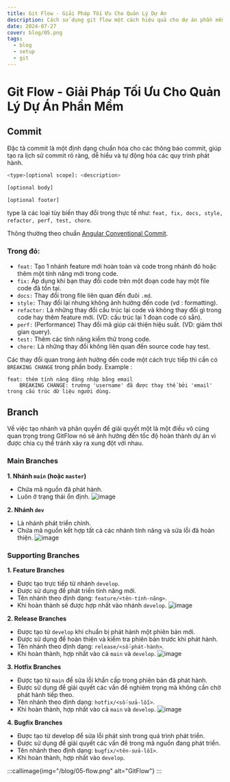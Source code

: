 ```yaml
---
title: Git Flow - Giải Pháp Tối Ưu Cho Quản Lý Dự Án
description: Cách sử dụng git flow một cách hiệu quả cho dự án phần mềm
date: 2024-07-27
cover: blog/05.png
tags:
  - blog
  - setup
  - git
---
```


# Git Flow - Giải Pháp Tối Ưu Cho Quản Lý Dự Án Phần Mềm
## Commit 

Đặc tả commit là một định dạng chuẩn hóa cho các thông báo commit, giúp tạo ra lịch sử commit rõ ràng, dễ hiểu và tự động hóa các quy trình phát hành.

```bash
<type>[optional scope]: <description>

[optional body]

[optional footer]
```

type là các loại tùy biến thay đổi trong thực tế như: `feat, fix, docs, style, refactor, perf, test, chore`.

Thông thường theo chuẩn [Angular Conventional Commit](https://www.conventionalcommits.org/en/v1.0.0-beta.4/#summary).
### Trong đó:
- `feat:` Tạo 1 nhánh feature mới hoàn toàn và code trong nhánh đó hoặc thêm một tính năng mới trong code.
- `fix:` Áp dụng khi bạn thay đổi code trên một đoạn code hay một file code đã tồn tại.
- `docs:` Thay đổi trong file liên quan đến đuôi `.md`.
- `style:` Thay đổi lại nhưng không ảnh hưởng đến code (vd : formatting).
- `refactor:` Là những thay đổi cấu trúc lại code và không thay đổi gì trong code hay thêm feature mới. (VD: cấu trúc lại 1 đoạn code có sẳn).
- `perf:` (Performance) Thay đổi mã giúp cải thiện hiệu suất. (VD: giảm thời gian query).
- `test:` Thêm các tính năng kiểm thử trong code.
- `chore:` Là những thay đổi không liên quan đến source code hay test.

Các thay đổi quan trong ảnh hưởng đến code một cách trực tiếp thì cần có `BREAKING CHANGE` trong phần body. Example :
```
feat: thêm tính năng đăng nhập bằng email
	BREAKING CHANGE: trường 'username' đã được thay thế bởi 'email' trong cấu trúc dữ liệu người dùng. 
```

## Branch
Về việc tạo nhánh và phân quyền để giải quyết một là một điều vô cùng quan trọng trong GitFlow nó sẽ ảnh hưởng đến tốc độ hoàn thành dự án vì được chia cụ thể tránh xảy ra xung đột với nhau.

### Main Branches
<b>1. Nhánh `main` (hoặc `master`)</b>
- Chứa mã nguồn đã phát hành.
- Luôn ở trạng thái ổn định.
![image](https://images.viblo.asia/f71e46bd-452f-48c1-b451-2f8a25fff458.png)

<b>2. Nhánh `dev`</b>
- Là nhánh phát triển chính.
- Chứa mã nguồn kết hợp tất cả các nhánh tính năng và sửa lỗi đã hoàn thiện.
![image](https://images.viblo.asia/6e91e85b-3152-4a04-a04d-160aa0bd5135.png)

### Supporting Branches
<b>1. Feature Branches</b>
- Được tạo trực tiếp từ nhánh `develop`.
- Được sử dụng để phát triển tính năng mới.
- Tên nhánh theo định dạng: `feature/<tên-tính-năng>`.
- Khi hoàn thành sẽ được hợp nhất vào nhánh `develop`.
![image](https://images.viblo.asia/e4f9e958-2d5e-4f9e-98bc-9c77453b5983.png)

<b>2. Release Branches</b>
- Được tạo từ `develop` khi chuẩn bị phát hành một phiên bản mới.
- Được sử dụng để hoàn thiện và kiểm tra phiên bản trước khi phát hành.
- Tên nhánh theo định dạng: `release/<số-phát-hành>`.
- Khi hoàn thành, hợp nhất vào cả `main` và `develop`.
![image](https://images.viblo.asia/7b05bf3e-e652-4ef5-817d-bef89314ef7c.png)

<b>3. Hotfix Branches</b>
- Được tạo từ `main` để sửa lỗi khẩn cấp trong phiên bản đã phát hành.
- Được sử dụng để giải quyết các vấn đề nghiêm trọng mà không cần chờ phát hành tiếp theo.
- Tên nhánh theo định dạng: `hotfix/<số-sửa-lỗi>`.
- Khi hoàn thành, hợp nhất vào cả `main` và `develop`.
![image](https://images.viblo.asia/9fab3a45-1282-4b45-9db9-f80dc7143ae5.png)

<b>4. Bugfix Branches</b>
- Được tạo từ develop để sửa lỗi phát sinh trong quá trình phát triển.
- Được sử dụng để giải quyết các vấn đề trong mã nguồn đang phát triển.
- Tên nhánh theo định dạng: `bugfix/<tên-sửa-lỗi>`.
- Khi hoàn thành, hợp nhất vào `develop`.

:::callimage{img="/blog/05-flow.png" alt="GitFlow"}
:::